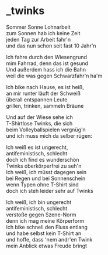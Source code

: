 # _twinks

Sommer Sonne Lohnarbeit  
zum Sonnen hab ich keine Zeit  
jeden Tag zur Arbeit fahr'n  
und das nun schon seit fast 10 Jahr'n

Ich fahre durch den Wiesengrund  
mim Fahrrad, denn das ist gesund  
Und außerdem hass ich die Bahn  
weil die was gegen Schwarzfahr'n ha'm

Ich bike nach Hause, es ist heiß,  
an mir runter läuft der Schweiß  
überall entspannen Leute  
grillen, trinken, sammeln Bräune

Und auf der Wiese sehe ich  
T-Shirtlose Twinks, die sich  
beim Volleyballspielen vergnüg'n  
und ich muss mich da selber rügen:

Ich weiß es ist ungerecht,  
antifeministisch, schlecht  
doch ich find es wunderschön  
Twinks oberkörperfrei zu seh'n  
Ich weiß, ich müsst dagegen sein  
bei Regen und bei Sonnenschein  
wenn Typen ohne T-Shirt sind  
doch ich steh leider sehr auf Twinks

Ich weiß, ich bin ungerecht  
antifeministisch, schlecht  
verstoße gegen Szene-Norm  
denn ich mag meine Körperform  
Ich bike schnell den Fluss entlang  
und habe selbst kein T-Shirt an  
und hoffe, dass 'nem andr'en Twink  
mein Anblick etwas Freude bringt

